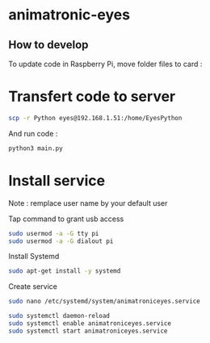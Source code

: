 # animatronic-eyes

## How to develop

To update code in Raspberry Pi, move folder files to card :

# Transfert code to server

```bash
scp -r Python eyes@192.168.1.51:/home/EyesPython
```

And run code :

```bash
python3 main.py
```

# Install service

Note : remplace user name by your default user

Tap command to grant usb access

```bash
sudo usermod -a -G tty pi
sudo usermod -a -G dialout pi
```

Install Systemd

```bash
sudo apt-get install -y systemd
```

Create service

```bash
sudo nano /etc/systemd/system/animatroniceyes.service
```

```bash
sudo systemctl daemon-reload
sudo systemctl enable animatroniceyes.service
sudo systemctl start animatroniceyes.service
```
